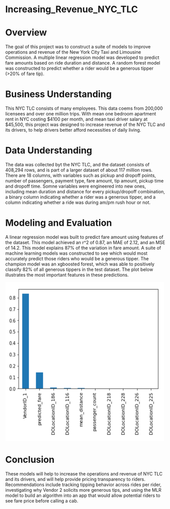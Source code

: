 # Increasing_Revenue_NYC_TLC

# Overview
The goal of this project was to construct a suite of models to improve operations and revenue of the New York City Taxi and Limousine Commission. A multiple linear regression model was developed to predict fare amounts based on ride duration and distance. A random forest model was constructed to predict whether a rider would be a generous tipper (>20% of fare tip). 

# Business Understanding
This NYC TLC consists of many employees. This data coems from 200,000 licensees and over one million trips. With mean one bedroom apartment rent in NYC costing $4100 per month, and mean taxi driver salary at $45,500, this project was designed to increase revenue of the NYC TLC and its drivers, to help drivers better afford necessities of daily living. 

# Data Understanding
The data was collected byt the NYC TLC, and the dataset consists of 408,294 rows, and is part of a larger dataset of about 117 million rows. There are 18 columns, with variables such as pickup and dropoff points, number of passengers, payment type, fare amount, tip amount, pickup time and dropoff time. Somne variables were engineered into new ones, including mean duration and distance for every pickup/dropoff combination, a binary column indicating whether a rider was a generous tipper, and a column indicating whether a ride was during am/pm rush hour or not. 

# Modeling and Evaluation
A linear regression model was built to predict fare amount using features of the dataset. This model achieved an r^2 of 0.87, an MAE of 2.12, and an MSE of 14.2. This model explains 87% of the variation in fare amount. A suite of machine learning models was constructed to see which would most accurately predict those riders who would be a generous tipper. The champion model was an xgboosted forest, which was able to positively classify 82% of all generous tippers in the test dataset. The plot below illustrates the most important features in these predictions.

<a href="url"><img src="https://github.com/bjkoewler/Increasing_Revenue_NYC_TLC/blob/main/images/feature_importances.png" align="justified" height="500" width="500" ></a>

# Conclusion
These models will help to increase the operations and revenue of NYC TLC and its drivers, and will help provide pricing transparency to riders. Recommendations include tracking tipping behavior across rides per rider, investigating why Vendor 2 solicits more generous tips, and using the MLR model to build an algorithm into an app that would allow potential riders to see fare price before calling a cab.
